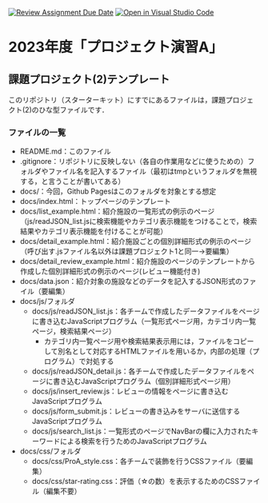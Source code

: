 [![Review Assignment Due Date](https://classroom.github.com/assets/deadline-readme-button-24ddc0f5d75046c5622901739e7c5dd533143b0c8e959d652212380cedb1ea36.svg)](https://classroom.github.com/a/l2m4x3IU)
[![Open in Visual Studio Code](https://classroom.github.com/assets/open-in-vscode-718a45dd9cf7e7f842a935f5ebbe5719a5e09af4491e668f4dbf3b35d5cca122.svg)](https://classroom.github.com/online_ide?assignment_repo_id=12824842&assignment_repo_type=AssignmentRepo)
# 2023年度「プロジェクト演習A」
## 課題プロジェクト(2)テンプレート

このリポジトリ（スターターキット）にすでにあるファイルは，課題プロジェクト(2)のひな型ファイルです．

### ファイルの一覧
- README.md：このファイル
- .gitignore：リポジトリに反映しない（各自の作業用などに使うための）フォルダやファイル名を記入するファイル（最初はtmpというフォルダを無視する，と言うことが書いてある）
- docs/：今回，Github Pagesはこのフォルダを対象とする想定
- docs/index.html：トップページのテンプレート
- docs/list_example.html：紹介施設の一覧形式の例示のページ（js/readJSON_list.jsに検索機能やカテゴリ表示機能をつけることで，検索結果やカテゴリ表示機能を付けることが可能）
- docs/detail_example.html：紹介施設ごとの個別詳細形式の例示のページ（呼び出す.jsファイル名以外は課題プロジェクト1と同一→要編集）
- docs/detail_review_example.html：紹介施設のページのテンプレートから作成した個別詳細形式の例示のページ(レビュー機能付き)
- docs/data.json：紹介対象の施設などのデータを記入するJSON形式のファイル（要編集）
- docs/js/フォルダ
  - docs/js/readJSON_list.js：各チームで作成したデータファイルをページに書き込むJavaScriptプログラム（一覧形式ページ用，カテゴリ内一覧ページ，検索結果ページ）
    - カテゴリ内一覧ページ用や検索結果表示用には，ファイルをコピーして別名として対応するHTMLファイルを用いるか，内部の処理（プログラム）で対処する
  - docs/js/readJSON_detail.js：各チームで作成したデータファイルをページに書き込むJavaScriptプログラム（個別詳細形式ページ用）
  - docs/js/insert_review.js：レビューの情報をページに書き込むJavaScriptプログラム
  - docs/js/form_submit.js：レビューの書き込みをサーバに送信するJavaScriptプログラム
  - docs/js/search_list.js：一覧形式のページでNavBarの欄に入力されたキーワードによる検索を行うためのJavaScriptプログラム
- docs/css/フォルダ
  - docs/css/ProA_style.css：各チームで装飾を行うCSSファイル（要編集）
  - docs/css/star-rating.css：評価（☆の数）を表示するためのCSSファイル（編集不要）
